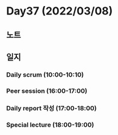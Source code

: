 # Day37 (2022/03/08)

## 노트

## 일지

### Daily scrum (10:00-10:10)

### Peer session (16:00-17:00)

### Daily report 작성 (17:00-18:00)

### Special lecture (18:00-19:00)
